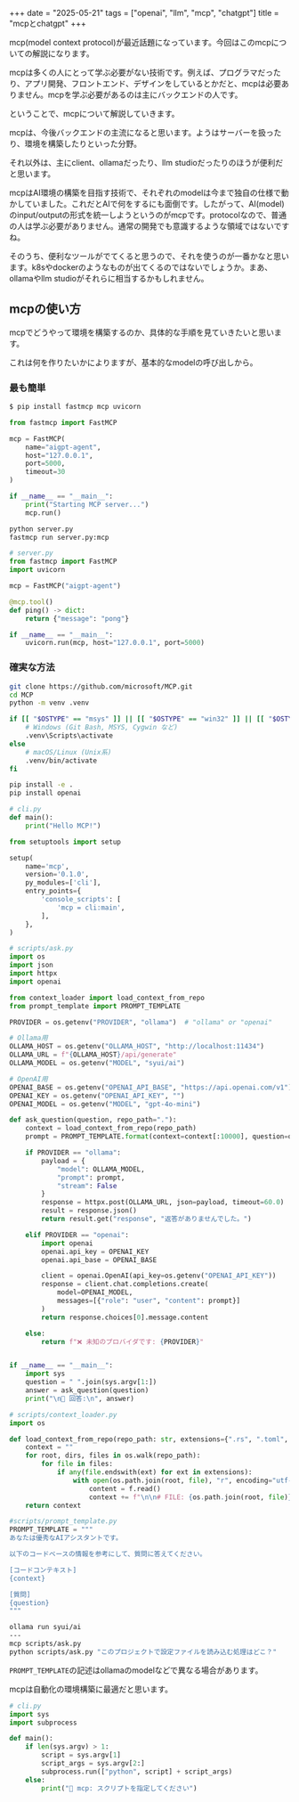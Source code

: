 +++
date = "2025-05-21"
tags = ["openai", "llm", "mcp", "chatgpt"]
title = "mcpとchatgpt"
+++

mcp(model context protocol)が最近話題になっています。今回はこのmcpについての解説になります。

mcpは多くの人にとって学ぶ必要がない技術です。例えば、プログラマだったり、アプリ開発、フロントエンド、デザインをしているとかだと、mcpは必要ありません。mcpを学ぶ必要があるのは主にバックエンドの人です。

ということで、mcpについて解説していきます。

mcpは、今後バックエンドの主流になると思います。ようはサーバーを扱ったり、環境を構築したりといった分野。

それ以外は、主にclient、ollamaだったり、llm studioだったりのほうが便利だと思います。

mcpはAI環境の構築を目指す技術で、それぞれのmodelは今まで独自の仕様で動かしていました。これだとAIで何をするにも面倒です。したがって、AI(model)のinput/outputの形式を統一しようというのがmcpです。protocolなので、普通の人は学ぶ必要がありません。通常の開発でも意識するような領域ではないですね。

そのうち、便利なツールがでてくると思うので、それを使うのが一番かなと思います。k8sやdockerのようなものが出てくるのではないでしょうか。まあ、ollamaやllm studioがそれらに相当するかもしれません。

## mcpの使い方

mcpでどうやって環境を構築するのか、具体的な手順を見ていきたいと思います。

これは何を作りたいかによりますが、基本的なmodelの呼び出しから。

### 最も簡単

```sh
$ pip install fastmcp mcp uvicorn
```

```py:server.py
from fastmcp import FastMCP

mcp = FastMCP(
    name="aigpt-agent",
    host="127.0.0.1",
    port=5000,
    timeout=30
)

if __name__ == "__main__":
    print("Starting MCP server...")
    mcp.run()
```

```sh
python server.py
fastmcp run server.py:mcp
```

```py:server.py
# server.py
from fastmcp import FastMCP
import uvicorn

mcp = FastMCP("aigpt-agent")

@mcp.tool()
def ping() -> dict:
    return {"message": "pong"}

if __name__ == "__main__":
    uvicorn.run(mcp, host="127.0.0.1", port=5000)
```

### 確実な方法

```sh
git clone https://github.com/microsoft/MCP.git
cd MCP
python -m venv .venv

if [[ "$OSTYPE" == "msys" ]] || [[ "$OSTYPE" == "win32" ]] || [[ "$OSTYPE" == "cygwin" ]]; then
    # Windows (Git Bash, MSYS, Cygwin など)
    .venv\Scripts\activate
else
    # macOS/Linux (Unix系)
    .venv/bin/activate
fi

pip install -e .
pip install openai
```

```py:cli.py
# cli.py
def main():
    print("Hello MCP!")
```

```py:setup.py
from setuptools import setup

setup(
    name='mcp',
    version='0.1.0',
    py_modules=['cli'],
    entry_points={
        'console_scripts': [
            'mcp = cli:main',
        ],
    },
)
```

```py:scripts/ask.py
# scripts/ask.py
import os
import json
import httpx
import openai

from context_loader import load_context_from_repo
from prompt_template import PROMPT_TEMPLATE

PROVIDER = os.getenv("PROVIDER", "ollama")  # "ollama" or "openai"

# Ollama用
OLLAMA_HOST = os.getenv("OLLAMA_HOST", "http://localhost:11434")
OLLAMA_URL = f"{OLLAMA_HOST}/api/generate"
OLLAMA_MODEL = os.getenv("MODEL", "syui/ai")

# OpenAI用
OPENAI_BASE = os.getenv("OPENAI_API_BASE", "https://api.openai.com/v1")
OPENAI_KEY = os.getenv("OPENAI_API_KEY", "")
OPENAI_MODEL = os.getenv("MODEL", "gpt-4o-mini")

def ask_question(question, repo_path="."):
    context = load_context_from_repo(repo_path)
    prompt = PROMPT_TEMPLATE.format(context=context[:10000], question=question)

    if PROVIDER == "ollama":
        payload = {
            "model": OLLAMA_MODEL,
            "prompt": prompt,
            "stream": False
        }
        response = httpx.post(OLLAMA_URL, json=payload, timeout=60.0)
        result = response.json()
        return result.get("response", "返答がありませんでした。")

    elif PROVIDER == "openai":
        import openai
        openai.api_key = OPENAI_KEY
        openai.api_base = OPENAI_BASE

        client = openai.OpenAI(api_key=os.getenv("OPENAI_API_KEY"))
        response = client.chat.completions.create(
            model=OPENAI_MODEL,
            messages=[{"role": "user", "content": prompt}]
        )
        return response.choices[0].message.content

    else:
        return f"❌ 未知のプロバイダです: {PROVIDER}"


if __name__ == "__main__":
    import sys
    question = " ".join(sys.argv[1:])
    answer = ask_question(question)
    print("\n🧠 回答:\n", answer)
```

```py:scripts/context_loader.py
# scripts/context_loader.py
import os

def load_context_from_repo(repo_path: str, extensions={".rs", ".toml", ".md"}) -> str:
    context = ""
    for root, dirs, files in os.walk(repo_path):
        for file in files:
            if any(file.endswith(ext) for ext in extensions):
                with open(os.path.join(root, file), "r", encoding="utf-8", errors="ignore") as f:
                    content = f.read()
                    context += f"\n\n# FILE: {os.path.join(root, file)}\n{content}"
    return context
```

```py:scripts/prompt_template.py
#scripts/prompt_template.py
PROMPT_TEMPLATE = """
あなたは優秀なAIアシスタントです。

以下のコードベースの情報を参考にして、質問に答えてください。

[コードコンテキスト]
{context}

[質問]
{question}
"""
```

```sh
ollama run syui/ai
---
mcp scripts/ask.py
python scripts/ask.py "このプロジェクトで設定ファイルを読み込む処理はどこ？"
```

`PROMPT_TEMPLATE`の記述はollamaのmodelなどで異なる場合があります。

mcpは自動化の環境構築に最適だと思います。

```py:cli.py
# cli.py
import sys
import subprocess

def main():
    if len(sys.argv) > 1:
        script = sys.argv[1]
        script_args = sys.argv[2:]
        subprocess.run(["python", script] + script_args)
    else:
        print("🧠 mcp: スクリプトを指定してください")
```
